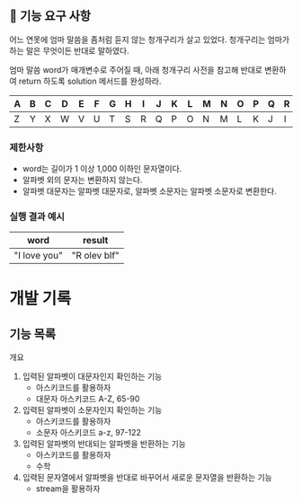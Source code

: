 ## 🚀 기능 요구 사항

어느 연못에 엄마 말씀을 좀처럼 듣지 않는 청개구리가 살고 있었다. 청개구리는 엄마가 하는 말은 무엇이든 반대로 말하였다.

엄마 말씀 word가 매개변수로 주어질 때, 아래 청개구리 사전을 참고해 반대로 변환하여 return 하도록 solution 메서드를 완성하라.

| A | B | C | D | E | F | G | H | I | J | K | L | M | N | O | P | Q | R | S | T | U | V | W | X | Y | Z |
| --- | --- | --- | --- | --- | --- | --- | --- | --- | --- | --- | --- | --- | --- | --- | --- | --- | --- | --- | --- | --- | --- | --- | --- | --- | --- |
| Z | Y | X | W | V | U | T | S | R | Q | P | O | N | M | L | K | J | I | H | G | F | E | D | C | B | A |

### 제한사항

- word는 길이가 1 이상 1,000 이하인 문자열이다.
- 알파벳 외의 문자는 변환하지 않는다.
- 알파벳 대문자는 알파벳 대문자로, 알파벳 소문자는 알파벳 소문자로 변환한다.

### 실행 결과 예시

| word | result |
| --- | --- |
| "I love you" | "R olev blf" |

# 개발 기록

## 기능 목록

개요
1. 입력된 알파벳이 대문자인지 확인하는 기능
   - 아스키코드를 활용하자
   - 대문자 아스키코드 A-Z, 65-90
2. 입력된 알파벳이 소문자인지 확인하는 기능
   - 아스키코드를 활용하자
   - 소문자 아스키코드 a-z, 97-122
3. 입력된 알파벳의 반대되는 알파벳을 반환하는 기능
   - 아스키코드를 활용하자
   - 수학
4. 입력된 문자열에서 알파벳을 반대로 바꾸어서 새로운 문자열을 반환하는 기능
   - stream을 활용하자